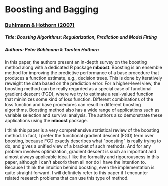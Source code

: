 # Boosting and Bagging

### [Buhlmann & Hothorn (2007)](https://doi.org/10.1214/07-STS242)

##### Title: Boosting Algorithms: Regularization, Prediction and Model Fitting

##### Authors: Peter Bühlmann & Torsten Hothorn

In this paper, the authors present an in-depth survey on the boosting method along with a dedicated R package **mboost**. Boosting is an ensemble method for improving the predictive performance of a base procedure that produces a function estimate, e.g., decision trees. This is done by iteratively reweight the data based on the prediction error. For a higher-level view, the boosting method can be really regarded as a special case of functional gradient descent (FGD), where we try to estimate a real-valued function that minimizes some kind of loss function. Different combinations of the loss function and base procedures can result in different boosting algorithms. Boosting method also has a wide range of applications such as variable selection and survival analysis. The authors also demonstrate these applications using the **mboost** package.

I think this paper is a very comprehensive statistical review of the boosting method. In fact, I prefer the functional gradient descent (FGD) term over boosting, because FGD exactly describes what "boosting" is really trying to do, and gives a unified view of a bracket of such methods. And for any problem involves optimization, gradient descent is such an important and almost always applicable idea. I like the formality and rigourousness in this paper, although I can't absorb them all nor do I have the intention to. Because I think the intuition behind boosting, even the implementation is quite straight forward. I will definitely refer to this paper if I encounter related research problems that can use this type of method.